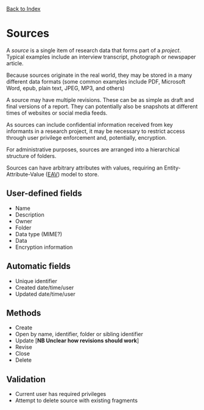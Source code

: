 [Back to Index](index.md)

# Sources

A _source_ is a single item of research data that forms part of a _project_. Typical examples include an interview transcript, photograph or newspaper article.

Because sources originate in the real world, they may be stored in a many different data formats (some common examples include PDF, Microsoft Word, epub, plain text, JPEG, MP3, and others)

A source may have multiple revisions. These can be as simple as draft and final versions of a report. They can potentially also be snapshots at different times of websites or social media feeds.

As sources can include confidential information received from key informants in a research project, it may be necessary to restrict access through user privilege enforcement and, potentially, encryption.

For administrative purposes, sources are arranged into a hierarchical structure of folders.

Sources can have arbitrary attributes with values, requiring an Entity-Attribute-Value ([EAV](https://en.wikipedia.org/wiki/Entity–attribute–value_model)) model to store.

## User-defined fields

- Name
- Description
- Owner
- Folder
- Data type (MIME?)
- Data
- Encryption information

## Automatic fields

- Unique identifier
- Created date/time/user
- Updated date/time/user

## Methods

- Create
- Open by name, identifier, folder or sibling identifier
- Update [__NB Unclear how revisions should work__]
- Revise
- Close
- Delete

## Validation

- Current user has required privileges
- Attempt to delete source with existing fragments
